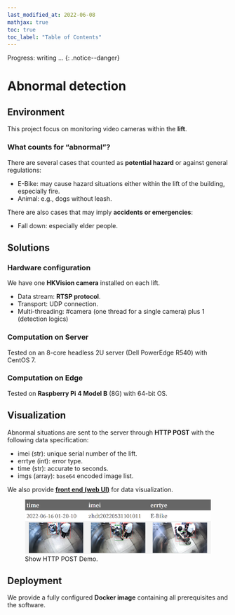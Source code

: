 ```yaml
---
last_modified_at: 2022-06-08
mathjax: true
toc: true
toc_label: "Table of Contents"
---
```


Progress: writing ...
{: .notice--danger}
<!-- Progress: proofreading ...
{: .notice--warning} -->

# Abnormal detection

## Environment

This project focus on monitoring video cameras within the **lift**.

### What counts for “abnormal”?

There are several cases that counted as **potential hazard** or against general regulations:

- E-Bike: may cause hazard situations either within the lift of the building, especially fire.
- Animal: e.g., dogs without leash.

There are also cases that may imply **accidents or emergencies**:

- Fall down: especially elder people.

## Solutions

### Hardware configuration

We have one **HKVision camera** installed on each lift.

- Data stream: **RTSP protocol**.
- Transport: UDP connection.
- Multi-threading: #camera (one thread for a single camera) plus 1 (detection logics)

### Computation on Server

Tested on an 8-core headless 2U server (Dell PowerEdge R540) with CentOS 7.

### Computation on Edge

Tested on **Raspberry Pi 4 Model B** (8G) with 64-bit OS.

## Visualization

Abnormal situations are sent to the server through **HTTP POST** with the following data specification:

- imei (str): unique serial number of the lift.
- errtye (int): error type.
- time (str): accurate to seconds.
- imgs (array): `base64` encoded image list.

We also provide [**front end (web UI)**](media/view_yaml.html) for data visualization.

<figure>
    <img src="media/view_yaml.png">
    <figcaption>Show HTTP POST Demo.</figcaption>
</figure>

## Deployment

We provide a fully configured **Docker image** containing all prerequisites and the software.
